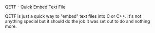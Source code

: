 QETF - Quick Embed Text File


QETF is just a quick way to "embed" text files into C or C++. It's not anything special but it should do the job it was set out to do and nothing more.


